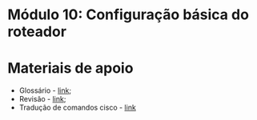 # Módulo 10: Configuração básica do roteador

# Materiais de apoio

- Glossário - [link](./Glossário.md);
- Revisão - [link](./REVISAO.md);
- Tradução de comandos cisco - [link](./Tradução%20de%20comandos%20cisco.md)